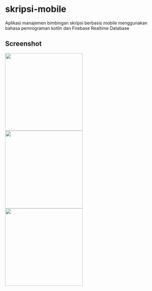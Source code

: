# skripsi-mobile

Aplikasi manajemen bimbingan skripsi berbasis mobile menggunakan bahasa pemrograman kotlin dan Firebase Realtime Database

## Screenshot

<p align="center">
  <img width="250" src="https://user-images.githubusercontent.com/83572055/119520039-205a3100-bda4-11eb-88fd-13980d277d9f.jpg" style="float: left; margin-right: 10px;">
  <img width="250" src="https://user-images.githubusercontent.com/83572055/119520039-205a3100-bda4-11eb-88fd-13980d277d9f.jpg" style="float: left; margin-right: 10px;">
  <img width="250" src="https://user-images.githubusercontent.com/83572055/119520039-205a3100-bda4-11eb-88fd-13980d277d9f.jpg" style="float: left; margin-right: 10px;">
</p>
